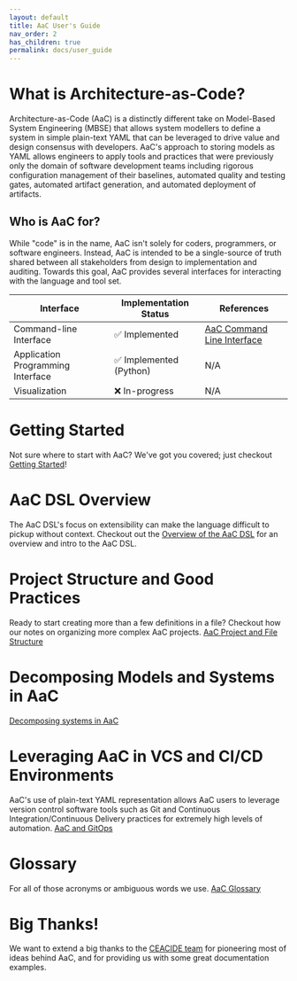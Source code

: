 ```yaml
---
layout: default
title: AaC User's Guide
nav_order: 2
has_children: true
permalink: docs/user_guide
---
```


# What is Architecture-as-Code?
Architecture-as-Code (AaC) is a distinctly different take on Model-Based System Engineering (MBSE) that allows system modellers to define a system in simple plain-text YAML that can be leveraged to drive value and design consensus with developers. AaC's approach to storing models as YAML allows engineers to apply tools and practices that were previously only the domain of software development teams including rigorous configuration management of their baselines, automated quality and testing gates, automated artifact generation, and automated deployment of artifacts.

## Who is AaC for?
While "code" is in the name, AaC isn't solely for coders, programmers, or software engineers. Instead, AaC is intended to be a single-source of truth shared between all stakeholders from design to implementation and auditing. Towards this goal, AaC provides several interfaces for interacting with the language and tool set.

|Interface|Implementation Status| References |
|---------|---------------------|------------|
| Command-line Interface | ✅ Implemented | [AaC Command Line Interface](./aac_cli)
| Application Programming Interface | ✅ Implemented (Python)  | N/A |
| Visualization | ❌ In-progress | N/A |

# Getting Started
Not sure where to start with AaC? We've got you covered; just checkout
[Getting Started](./getting_started)!

# AaC DSL Overview
The AaC DSL's focus on extensibility can make the language difficult to pickup without context. Checkout out the
[Overview of the AaC DSL](./aac_language) for an overview and intro to the AaC DSL.

# Project Structure and Good Practices
Ready to start creating more than a few definitions in a file? Checkout how our notes on organizing more complex AaC projects.
[AaC Project and File Structure](./project_structure)

# Decomposing Models and Systems in AaC
[Decomposing systems in AaC](./decomposing_systems)

# Leveraging AaC in VCS and CI/CD Environments
AaC's use of plain-text YAML representation allows AaC users to leverage version control software tools such as Git and Continuous Integration/Continuous Delivery practices for extremely high levels of automation.
[AaC and GitOps](./aac_gitops)

# Glossary
For all of those acronyms or ambiguous words we use.
[AaC Glossary](./glossary)

# Big Thanks!
We want to extend a big thanks to the [CEACIDE team](https://northropgrumman.github.io/jellyfish/) for pioneering most of ideas behind AaC, and for providing us with some great documentation examples.